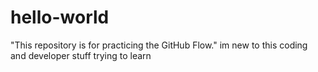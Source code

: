 # hello-world
 "This repository is for practicing the GitHub Flow."
 im new to this coding and developer stuff trying to learn

